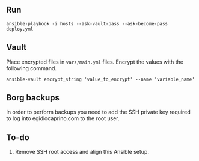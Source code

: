 ## Run

```shell script
ansible-playbook -i hosts --ask-vault-pass --ask-become-pass deploy.yml
```

## Vault

Place encrypted files in `vars/main.yml` files. Encrypt the values with the following command.

```shell script
ansible-vault encrypt_string 'value_to_encrypt' --name 'variable_name'
```

## Borg backups

In order to perform backups you need to add the SSH private key required to log into egidiocaprino.com to the root user.

## To-do
1. Remove SSH root access and align this Ansible setup.
